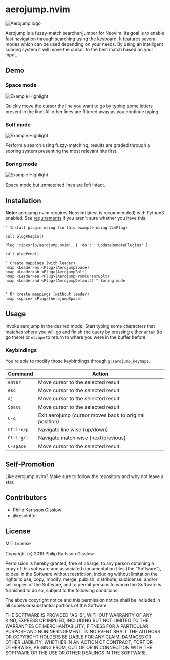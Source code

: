 # aerojump.nvim


![Aerojump logo](img/logo.svg?sanitize=true)

Aerojump is a fuzzy-match searcher/jumper for Neovim. Its goal is to enable fast
navigation through searching using the keyboard. It features several modes
which can be used depending on your needs. By using an intelligent scoring
system it will move the cursor to the best match based on your input.

## Demo

### Space mode
![Example Highlight](https://imgur.com/eUYLI3Q.gif)

Quickly move the cursor the line you want to go by typing some letters
present in the line. All other lines are filtered away as you continue typing.

### Bolt mode
![Example Highlight](https://imgur.com/evbd5Ad.gif)

Perform a search using fuzzy-matching, results are graded through a scoring system
presenting the most relevant hits first.

### Boring mode
![Example Highlight](https://imgur.com/prtHSML.gif)

Space mode but unmatched lines are left intact.

## Installation

**Note:** aerojump.nvim requires Neovim(latest is recommended) with Python3 enabled.
See [requirements](#requirements) if you aren't sure whether you have this.

```vim
" Install plugin using (in this example using VimPlug)

call plug#begin()

Plug 'ripxorip/aerojump.nvim', { 'do': ':UpdateRemotePlugins' }

call plug#end()

" Create mappings (with leader)
nmap <Leader>as <Plug>(AerojumpSpace)
nmap <Leader>ab <Plug>(AerojumpBolt)
nmap <Leader>aa <Plug>(AerojumpFromCursorBolt)
nmap <Leader>ad <Plug>(AerojumpDefault) " Boring mode
....

" Or create mappings (without leader)
nmap <space> <Plug>(AerojumpSpace)
```

## Usage

Invoke aerojump in the desired mode. Start typing some characters that matches
where you will go and finish the query by pressing either `enter` (to go there)
or `escape` to return to where you were in the buffer before.

### Keybindings

You're able to modify those keybindings through `g:aerojump_keymaps`.

| Command               | Action                                                                                |
| ---                   | ---                                                                                   |
| `enter`               | Move cursor to the selected result
| `esc`                 | Move cursor to the selected result
| `aj`                  | Move cursor to the selected result
| `Space`               | Move cursor to the selected result
| `C-q`                 | Exit aerojump (cursor moves back to original position)
| `Ctrl-n/p`            | Navigate line wise (up/down)
| `Ctrl-g/l`            | Navigate match wise (next/previous)
| `C-space`             | Move cursor to the selected result

## Self-Promotion
Like aerojump.nvim? Make sure to follow the repository and why not leave a star.

## Contributors
- Philip Karlsson Gisslow
- @resolritter

## License
MIT License

Copyright (c) 2019 Philip Karlsson Gisslow

Permission is hereby granted, free of charge, to any person obtaining a copy
of this software and associated documentation files (the "Software"), to deal
in the Software without restriction, including without limitation the rights
to use, copy, modify, merge, publish, distribute, sublicense, and/or sell
copies of the Software, and to permit persons to whom the Software is
furnished to do so, subject to the following conditions:

The above copyright notice and this permission notice shall be included in all
copies or substantial portions of the Software.

THE SOFTWARE IS PROVIDED "AS IS", WITHOUT WARRANTY OF ANY KIND, EXPRESS OR
IMPLIED, INCLUDING BUT NOT LIMITED TO THE WARRANTIES OF MERCHANTABILITY,
FITNESS FOR A PARTICULAR PURPOSE AND NONINFRINGEMENT. IN NO EVENT SHALL THE
AUTHORS OR COPYRIGHT HOLDERS BE LIABLE FOR ANY CLAIM, DAMAGES OR OTHER
LIABILITY, WHETHER IN AN ACTION OF CONTRACT, TORT OR OTHERWISE, ARISING FROM,
OUT OF OR IN CONNECTION WITH THE SOFTWARE OR THE USE OR OTHER DEALINGS IN THE
SOFTWARE.
